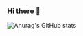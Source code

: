 ### Hi there 👋

![Anurag's GitHub stats](https://github-readme-stats.vercel.app/api?username=Thiagoparente01&show_icons=true&theme=radical)

<!--
**Thiagoparente01/Thiagoparente01** is a ✨ _special_ ✨ repository because its `README.md` (this file) appears on your GitHub profile.

Here are some ideas to get you started:

- 🔭 I’m currently working on ...
- 🌱 I’m currently learning ...
- 👯 I’m looking to collaborate on ...
- 🤔 I’m looking for help with ...
- 💬 Ask me about ...
- 📫 How to reach me: ...
- 😄 Pronouns: ...
- ⚡ Fun fact: ...
-->

